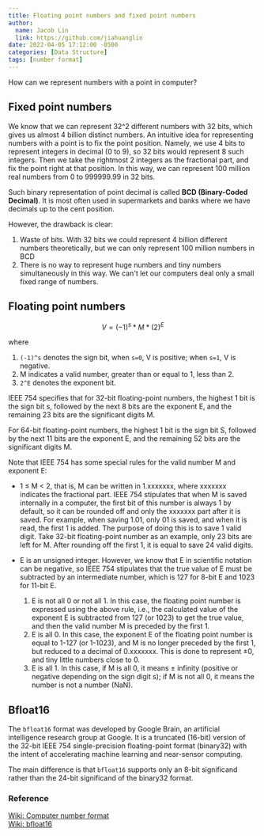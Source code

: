 ```yaml
---
title: Floating point numbers and fixed point numbers
author:
  name: Jacob Lin
  link: https://github.com/jiahuanglin
date: 2022-04-05 17:12:00 -0500
categories: [Data Structure]
tags: [number format]
---
```


How can we represent numbers with a point in computer?

## Fixed point numbers
We know that we can represent 32^2 different numbers with 32 bits, which gives us almost 4 billion distinct numbers. An intuitive idea for representing numbers with a point is to fix the point position. Namely, we use 4 bits to represent integers in decimal (0 to 9), so 32 bits would represent 8 such integers. Then we take the rightmost 2 integers as the fractional part, and fix the point right at that position. In this way, we can represent 100 million real numbers from 0 to 999999.99 in 32 bits.

Such binary representation of point decimal is called **BCD (Binary-Coded Decimal)**. It is most often used in supermarkets and banks where we have decimals up to the cent position.

However, the drawback is clear:
1. Waste of bits. With 32 bits we could represent 4 billion different numbers theoretically, but we can only represent 100 million numbers in BCD
2. There is no way to represent huge numbers and tiny numbers simultaneously in this way. We can't let our computers deal only a small fixed range of numbers.

## Floating point numbers
```math
V = (-1)^s * M * (2)^E
```
where
1. `(-1)^s` denotes the sign bit, when `s=0`, V is positive; when `s=1`, V is negative.
2. M indicates a valid number, greater than or equal to 1, less than 2.
3. `2^E` denotes the exponent bit.

IEEE 754 specifies that for 32-bit floating-point numbers, the highest 1 bit is the sign bit s, followed by the next 8 bits are the exponent E, and the remaining 23 bits are the significant digits M.

For 64-bit floating-point numbers, the highest 1 bit is the sign bit S, followed by the next 11 bits are the exponent E, and the remaining 52 bits are the significant digits M.

Note that IEEE 754 has some special rules for the valid number M and exponent E:

- 1 ≤ M < 2, that is, M can be written in 1.xxxxxxx, where xxxxxxx indicates the fractional part. IEEE 754 stipulates that when M is saved internally in a computer, the first bit of this number is always 1 by default, so it can be rounded off and only the xxxxxxx part after it is saved. For example, when saving 1.01, only 01 is saved, and when it is read, the first 1 is added. The purpose of doing this is to save 1 valid digit. Take 32-bit floating-point number as an example, only 23 bits are left for M. After rounding off the first 1, it is equal to save 24 valid digits.

- E is an unsigned integer. However, we know that E in scientific notation can be negative, so IEEE 754 stipulates that the true value of E must be subtracted by an intermediate number, which is 127 for 8-bit E and 1023 for 11-bit E.
  1. E is not all 0 or not all 1. In this case, the floating point number is expressed using the above rule, i.e., the calculated value of the exponent E is subtracted from 127 (or 1023) to get the true value, and then the valid number M is preceded by the first 1.
  2. E is all 0. In this case, the exponent E of the floating point number is equal to 1-127 (or 1-1023), and M is no longer preceded by the first 1, but reduced to a decimal of 0.xxxxxxx. This is done to represent ±0, and tiny little numbers close to 0.
  3. E is all 1. In this case, if M is all 0, it means ± infinity (positive or negative depending on the sign digit s); if M is not all 0, it means the number is not a number (NaN).

## Bfloat16
The `bfloat16` format was developed by Google Brain, an artificial intelligence research group at Google. It is a truncated (16-bit) version of the 32-bit IEEE 754 single-precision floating-point format (binary32) with the intent of accelerating machine learning and near-sensor computing.

The main difference is that `bfloat16` supports only an 8-bit significand rather than the 24-bit significand of the binary32 format.


### Reference
[Wiki: Computer number format](https://en.wikipedia.org/wiki/Computer_number_format)\
[Wiki: bfloat16](https://en.wikipedia.org/wiki/Bfloat16_floating-point_format)